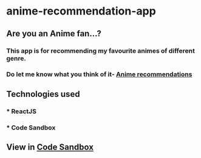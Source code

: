 # anime-recommendation-app
## Are you an Anime fan...? 
### This app is for recommending my favourite animes of different genre.
### Do let me know what you think of it- [Anime recommendations](https://f0nm2.csb.app/)

## Technologies used
### * ReactJS
### * Code Sandbox
## View in [Code Sandbox](https://github.com/puneetsingh99/anime-recommendation-app)


